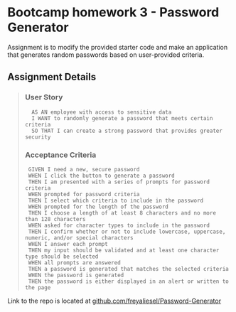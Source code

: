 
# Bootcamp homework 3 - Password Generator

Assignment is to modify the provided starter code and make an application that generates random passwords based on user-provided criteria.


## Assignment Details

> ### User Story 
>       AS AN employee with access to sensitive data
>       I WANT to randomly generate a password that meets certain criteria
>       SO THAT I can create a strong password that provides greater security
>
>
> ### Acceptance Criteria
>      GIVEN I need a new, secure password
>      WHEN I click the button to generate a password
>      THEN I am presented with a series of prompts for password criteria
>      WHEN prompted for password criteria
>      THEN I select which criteria to include in the password
>      WHEN prompted for the length of the password
>      THEN I choose a length of at least 8 characters and no more than 128 characters
>      WHEN asked for character types to include in the password
>      THEN I confirm whether or not to include lowercase, uppercase, numeric, and/or special characters
>      WHEN I answer each prompt
>      THEN my input should be validated and at least one character type should be selected
>      WHEN all prompts are answered
>      THEN a password is generated that matches the selected criteria
>      WHEN the password is generated
>      THEN the password is either displayed in an alert or written to the page


Link to the repo is located at [github.com/freyaliesel/Password-Generator](https://github.com/freyaliesel/Password-Generator "GitHub")